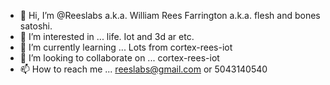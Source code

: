 - 👋 Hi, I’m @Reeslabs a.k.a. William Rees Farrington a.k.a. flesh and bones satoshi. 
- 👀 I’m interested in ... life. Iot and 3d ar etc. 
- 🌱 I’m currently learning ... Lots from cortex-rees-iot
- 💞️ I’m looking to collaborate on ... cortex-rees-iot
- 📫 How to reach me ... reeslabs@gmail.com or 5043140540 

<!---
Reeslabs/Reeslabs is a ✨ special ✨ repository because its `README.md` (this file) appears on your GitHub profile.
You can click the Preview link to take a look at your changes.
--->
